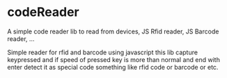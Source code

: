 # codeReader
A simple code reader lib to read from devices, JS Rfid reader, JS Barcode reader, ...

Simple reader for rfid and barcode using javascript
this lib capture keypressed and if speed of pressed key is more than normal and end with enter detect it as special code
something like rfid code or barcode or etc.

